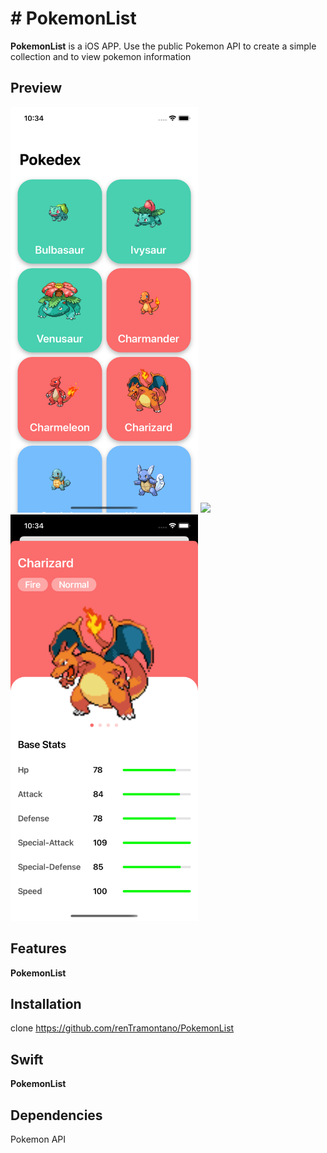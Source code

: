 # # PokemonList

**PokemonList** is a iOS APP. Use the public Pokemon API to create a simple collection and to view pokemon information

## Preview
<p float="left">
  <img src="https://github.com/renTramontano/PokemonList/blob/master/Images/pokedex.png" width="300"/>
  <img src="/img2.png" width="100" /> 
  <img src="https://github.com/renTramontano/PokemonList/blob/master/Images/pokemonDetail.png" width="300"/>
</p>

## Features

**PokemonList** 

## Installation

clone https://github.com/renTramontano/PokemonList

## Swift

**PokemonList** 

## Dependencies

Pokemon API
